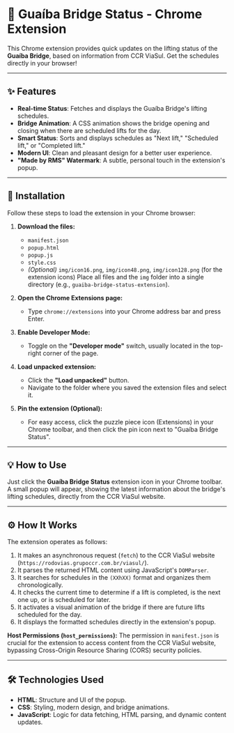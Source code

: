# 🌉 Guaíba Bridge Status - Chrome Extension

This Chrome extension provides quick updates on the lifting status of the **Guaíba Bridge**, based on information from CCR ViaSul. Get the schedules directly in your browser!

---

## ✨ Features

* **Real-time Status**: Fetches and displays the Guaíba Bridge's lifting schedules.
* **Bridge Animation**: A CSS animation shows the bridge opening and closing when there are scheduled lifts for the day.
* **Smart Status**: Sorts and displays schedules as "Next lift," "Scheduled lift," or "Completed lift."
* **Modern UI**: Clean and pleasant design for a better user experience.
* **"Made by RMS" Watermark**: A subtle, personal touch in the extension's popup.

---

## 🚀 Installation

Follow these steps to load the extension in your Chrome browser:

1.  **Download the files:**
    * `manifest.json`
    * `popup.html`
    * `popup.js`
    * `style.css`
    * *(Optional)* `img/icon16.png`, `img/icon48.png`, `img/icon128.png` (for the extension icons)
    Place all files and the `img` folder into a single directory (e.g., `guaiba-bridge-status-extension`).

2.  **Open the Chrome Extensions page:**
    * Type `chrome://extensions` into your Chrome address bar and press Enter.

3.  **Enable Developer Mode:**
    * Toggle on the **"Developer mode"** switch, usually located in the top-right corner of the page.

4.  **Load unpacked extension:**
    * Click the **"Load unpacked"** button.
    * Navigate to the folder where you saved the extension files and select it.

5.  **Pin the extension (Optional):**
    * For easy access, click the puzzle piece icon (Extensions) in your Chrome toolbar, and then click the pin icon next to "Guaíba Bridge Status".

---

## 💡 How to Use

Just click the **Guaíba Bridge Status** extension icon in your Chrome toolbar. A small popup will appear, showing the latest information about the bridge's lifting schedules, directly from the CCR ViaSul website.

---

## ⚙️ How It Works

The extension operates as follows:

1.  It makes an asynchronous request (`fetch`) to the CCR ViaSul website (`https://rodovias.grupoccr.com.br/viasul/`).
2.  It parses the returned HTML content using JavaScript's `DOMParser`.
3.  It searches for schedules in the `(XXhXX)` format and organizes them chronologically.
4.  It checks the current time to determine if a lift is completed, is the next one up, or is scheduled for later.
5.  It activates a visual animation of the bridge if there are future lifts scheduled for the day.
6.  It displays the formatted schedules directly in the extension's popup.

**Host Permissions (`host_permissions`):** The permission in `manifest.json` is crucial for the extension to access content from the CCR ViaSul website, bypassing Cross-Origin Resource Sharing (CORS) security policies.

---

## 🛠️ Technologies Used

* **HTML**: Structure and UI of the popup.
* **CSS**: Styling, modern design, and bridge animations.
* **JavaScript**: Logic for data fetching, HTML parsing, and dynamic content updates.